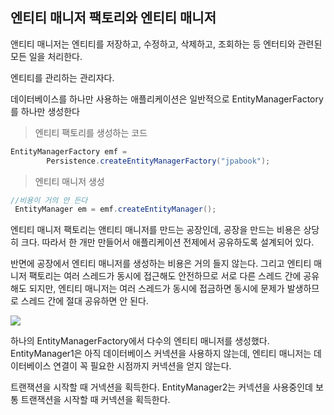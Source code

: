 ## 엔티티 매니저 팩토리와 엔티티 매니저

앤티티 매니저는 엔티티를 저장하고, 수정하고, 삭제하고, 조회하는 등 엔터티와 관련된 모든 일을 처리한다.

엔티티를 관리하는 관리자다.

데이터베이스를 하나만 사용하는 애플리케이션은 일반적으로 EntityManagerFactory를 하나만 생성한다

>엔티티 팩토리를 생성하는 코드
```java
EntityManagerFactory emf = 
        Persistence.createEntityManagerFactory("jpabook");
```

>엔티티 매니저 생성
```java
//비용이 거의 안 든다
 EntityManager em = emf.createEntityManager();
```

엔티티 매니저 팩토리는 앤티티 매니저를 만드는 공장인데, 공장을 만드는 비용은 상당히 크다. 따라서 한 개만 만들어서 애플리케이션 전제에서 공유하도록 설계되어 있다.

반면에 공장에서 엔티티 매니저를 생성하는 비용은 거의 들지 않는다.
그리고 엔티티 매니저 팩토리는 여러 스레드가 동시에 접근해도 안전하므로 서로 다른 스레드 간에 공유해도 되지만, 엔티티 매니저는 여러 스레드가 동시에 접금하면 동시에 문제가 발생하므로 스레드 간에 절대 공유하면 안 된다.

![](https://img1.daumcdn.net/thumb/R1280x0/?scode=mtistory2&fname=https%3A%2F%2Fblog.kakaocdn.net%2Fdn%2FMx98Q%2FbtsafPvyfos%2F5OvKKA5IODYBO7kgD3D1U0%2Fimg.png)

하나의 EntityManagerFactory에서 다수의 엔티티 매니저를 생성했다.
EntityManager1은 아직 데이터베이스 커넥션을 사용하지 않는데, 엔티티 매니저는 데이터베이스 연결이 꼭 필요한 시점까지 커넥션을 얻지 않는다.

트랜잭션을 시작할 때 거넥션을 획득한다. EntityManager2는 커넥션을 사용중인데 보통 트랜잭션을 시작할 때 커넥션을 획득한다.

